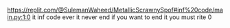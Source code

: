 https://replit.com/@SulemanWaheed/MetallicScrawnySpof#inf%20code/main.py:1:0
it inf code ever it never end if you want to end it you must rite 0
